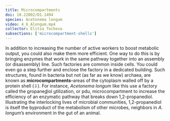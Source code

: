 ```yaml
---
title: Microcompartments
doi: 10.22002/D1.1494
species: Acetonema longum
video: 4_6_Alongum.mp4
collector: Elitza Tocheva
subsections: ['microcompartment-shells']
---
```


In addition to increasing the number of active workers to boost metabolic output, you could also make them more efficient. One way to do this is by bringing enzymes that work in the same pathway together into an assembly (or disassembly) line. Such factories are common inside cells. You could even go a step further and enclose the factory in a dedicated building. Such structures, found in bacteria but not (as far as we know) archaea, are known as **microcompartments**–areas of the cytoplasm walled off by a protein shell (⇩). For instance, *Acetonema longum* like this use a factory called the <u>p</u>ropane<u>d</u>iol <u>u</u>tilization, or pdu, microcompartment to increase the efficiency of an enzymatic pathway that breaks down 1,2-propanediol. Illustrating the interlocking lives of microbial communities, 1,2-propanediol is itself the byproduct of the metabolism of other microbes, neighbors in *A. longum*’s environment in the gut of an animal.

